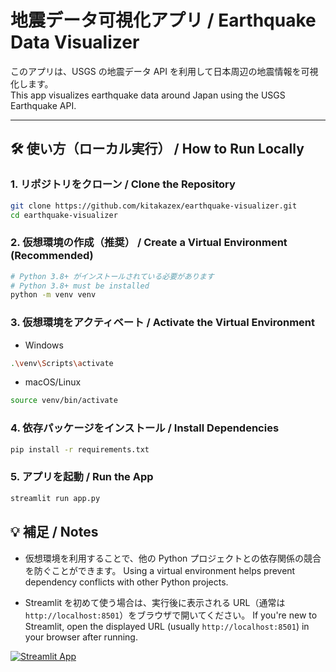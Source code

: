 # 地震データ可視化アプリ / Earthquake Data Visualizer

このアプリは、USGS の地震データ API を利用して日本周辺の地震情報を可視化します。  
This app visualizes earthquake data around Japan using the USGS Earthquake API.

---

## 🛠️ 使い方（ローカル実行） / How to Run Locally

### 1. リポジトリをクローン / Clone the Repository

```bash
git clone https://github.com/kitakazex/earthquake-visualizer.git
cd earthquake-visualizer
```

### 2. 仮想環境の作成（推奨） / Create a Virtual Environment (Recommended)

```bash
# Python 3.8+ がインストールされている必要があります
# Python 3.8+ must be installed
python -m venv venv
```

### 3. 仮想環境をアクティベート / Activate the Virtual Environment
- Windows

```bash
.\venv\Scripts\activate
```
- macOS/Linux

```bash
source venv/bin/activate
```
### 4. 依存パッケージをインストール / Install Dependencies
```bash
pip install -r requirements.txt
```
### 5. アプリを起動 / Run the App
```bash
streamlit run app.py
```
## 💡 補足 / Notes
- 仮想環境を利用することで、他の Python プロジェクトとの依存関係の競合を防ぐことができます。
Using a virtual environment helps prevent dependency conflicts with other Python projects.

- Streamlit を初めて使う場合は、実行後に表示される URL（通常は `http://localhost:8501`）をブラウザで開いてください。
If you're new to Streamlit, open the displayed URL (usually `http://localhost:8501`) in your browser after running.

[![Streamlit App](https://static.streamlit.io/badges/streamlit_badge_black_white.svg)]([https://kitakazex-earthquake-visualizer.streamlit.app])
